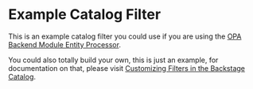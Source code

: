 # Example Catalog Filter

This is an example catalog filter you could use if you are using the [OPA Backend Module Entity Processor](../../../../..//plugins/backstage-plugin-opa-entity-checker-processor/README.md).

You could also totally build your own, this is just an example, for documentation on that, please visit [Customizing Filters in the Backstage Catalog](https://backstage.io/docs/features/software-catalog/catalog-customization/#customize-filters).
